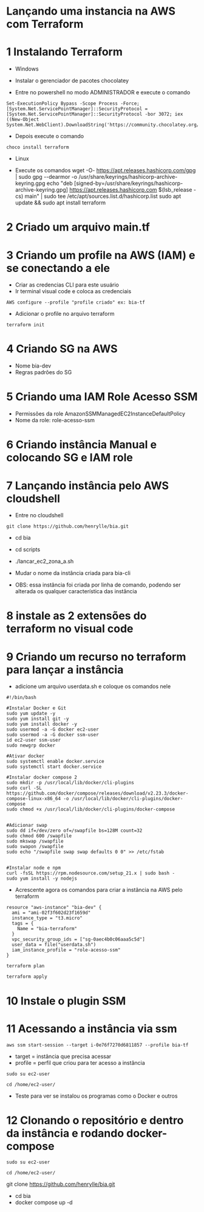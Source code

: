 # Lançando uma instancia na AWS com Terraform 

# 1 Instalando Terraform 

- Windows 

- Instalar o gerenciador de pacotes chocolatey
- Entre no powershell no modo ADMINISTRADOR e execute o comando 
```
Set-ExecutionPolicy Bypass -Scope Process -Force; [System.Net.ServicePointManager]::SecurityProtocol = [System.Net.ServicePointManager]::SecurityProtocol -bor 3072; iex ((New-Object System.Net.WebClient).DownloadString('https://community.chocolatey.org/install.ps1'))
```
- Depois execute o comando 
```
choco install terraform
```
- Linux 

- Execute os comandos 
wget -O- https://apt.releases.hashicorp.com/gpg | sudo gpg --dearmor -o /usr/share/keyrings/hashicorp-archive-keyring.gpg
echo "deb [signed-by=/usr/share/keyrings/hashicorp-archive-keyring.gpg] https://apt.releases.hashicorp.com $(lsb_release -cs) main" | sudo tee /etc/apt/sources.list.d/hashicorp.list
sudo apt update && sudo apt install terraform

# 2 Criado um arquivo main.tf

# 3 Criando um profile na AWS (IAM) e se conectando a ele


- Criar as credencias CLI para este usuário
- Ir terminal visual code e coloca as credenciais
```
AWS configure --profile "profile criado" ex: bia-tf
```
- Adicionar o profile no arquivo terraform

```
terraform init
```

# 4 Criando SG na AWS

- Nome bia-dev
- Regras padrões do SG

# 5 Criando uma IAM Role Acesso SSM

- Permissões da role AmazonSSMManagedEC2InstanceDefaultPolicy
- Nome da role: role-acesso-ssm

# 6 Criando instância Manual e colocando SG e IAM role

# 7 Lançando instância pelo AWS cloudshell

- Entre no cloudshell 
```
git clone https://github.com/henrylle/bia.git
```
- cd bia
- cd scripts
- ./lancar_ec2_zona_a.sh 

- Mudar o nome da instância criada para bia-cli
- OBS: essa instância foi criada por linha de comando, podendo ser alterada os qualquer característica das instância

# 8 instale as 2 extensões do terraform no visual code

# 9 Criando um recurso no terraform para lançar a instância

- adicione um arquivo userdata.sh e coloque os comandos nele

```
#!/bin/bash

#Instalar Docker e Git
sudo yum update -y
sudo yum install git -y
sudo yum install docker -y
sudo usermod -a -G docker ec2-user
sudo usermod -a -G docker ssm-user
id ec2-user ssm-user
sudo newgrp docker

#Ativar docker
sudo systemctl enable docker.service
sudo systemctl start docker.service

#Instalar docker compose 2
sudo mkdir -p /usr/local/lib/docker/cli-plugins
sudo curl -SL https://github.com/docker/compose/releases/download/v2.23.3/docker-compose-linux-x86_64 -o /usr/local/lib/docker/cli-plugins/docker-compose
sudo chmod +x /usr/local/lib/docker/cli-plugins/docker-compose


#Adicionar swap
sudo dd if=/dev/zero of=/swapfile bs=128M count=32
sudo chmod 600 /swapfile
sudo mkswap /swapfile
sudo swapon /swapfile
sudo echo "/swapfile swap swap defaults 0 0" >> /etc/fstab


#Instalar node e npm
curl -fsSL https://rpm.nodesource.com/setup_21.x | sudo bash -
sudo yum install -y nodejs
```
- Acrescente agora os comandos para criar a instância na AWS pelo terraform 

```
resource "aws-instance" "bia-dev" {
  ami = "ami-02f3f602d23f1659d"
  instance_type = "t3.micro"
  tags = {
    Name = "bia-terraform"
  }
  vpc_security_group_ids = ["sg-0aec4b0c06aaa5c5d"]
  user_data = file("userdata.sh")
  iam_instance_profile = "role-acesso-ssm"
}
```

```
terraform plan
```

```
terraform apply
```

# 10 Instale o plugin SSM

# 11 Acessando a instância via ssm
```
aws ssm start-session --target i-0e76f7270d6811857 --profile bia-tf
```
- target = instância que precisa acessar 
- profile = perfil que criou para ter acesso a instância

```
sudo su ec2-user
```

```
cd /home/ec2-user/
```

- Teste para ver se instalou os programas como o Docker e outros

# 12 Clonando o repositório e dentro da instância e rodando docker-compose

```
sudo su ec2-user
```

```
cd /home/ec2-user/
```
git clone https://github.com/henrylle/bia.git

- cd bia
- docker compose up -d 
